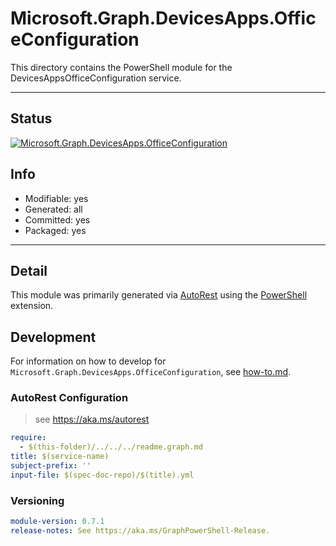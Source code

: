 <!-- region Generated -->
# Microsoft.Graph.DevicesApps.OfficeConfiguration
This directory contains the PowerShell module for the DevicesAppsOfficeConfiguration service.

---
## Status
[![Microsoft.Graph.DevicesApps.OfficeConfiguration](https://img.shields.io/powershellgallery/v/Microsoft.Graph.DevicesApps.OfficeConfiguration.svg?style=flat-square&label=Microsoft.Graph.DevicesApps.OfficeConfiguration "Microsoft.Graph.DevicesApps.OfficeConfiguration")](https://www.powershellgallery.com/packages/Microsoft.Graph.DevicesApps.OfficeConfiguration/)

## Info
- Modifiable: yes
- Generated: all
- Committed: yes
- Packaged: yes

---
## Detail
This module was primarily generated via [AutoRest](https://github.com/Azure/autorest) using the [PowerShell](https://github.com/Azure/autorest.powershell) extension.

## Development
For information on how to develop for `Microsoft.Graph.DevicesApps.OfficeConfiguration`, see [how-to.md](how-to.md).
<!-- endregion -->

### AutoRest Configuration

> see https://aka.ms/autorest

``` yaml
require:
  - $(this-folder)/../../../readme.graph.md
title: $(service-name)
subject-prefix: ''
input-file: $(spec-doc-repo)/$(title).yml
```
### Versioning

``` yaml
module-version: 0.7.1
release-notes: See https://aka.ms/GraphPowerShell-Release.
```
